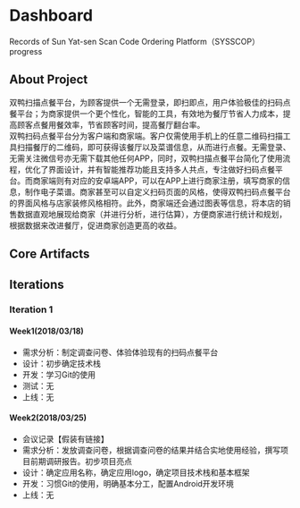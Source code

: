 # Dashboard
Records of Sun Yat-sen Scan Code Ordering Platform（SYSSCOP）progress

## About Project
双鸭扫描点餐平台，为顾客提供一个无需登录，即扫即点，用户体验极佳的扫码点餐平台；为商家提供一个更个性化，智能的工具，有效地为餐厅节省人力成本，提高顾客点餐用餐效率，节省顾客时间，提高餐厅翻台率。  
双鸭扫码点餐平台分为客户端和商家端。客户仅需使用手机上的任意二维码扫描工具扫描餐厅的二维码，即可获得该餐厅以及菜谱信息，从而进行点餐。无需登录、无需关注微信号亦无需下载其他任何APP，同时，双鸭扫描点餐平台简化了使用流程，优化了界面设计，并有智能推荐功能且支持多人共点，专注做好扫码点餐平台。而商家端则有对应的安卓端APP，可以在APP上进行商家注册，填写商家的信息，制作电子菜谱。商家甚至可以自定义扫码页面的风格，使得双鸭扫码点餐平台的界面风格与店家装修风格相符。此外，商家端还会通过图表等信息，将本店的销售数据直观地展现给商家（并进行分析，进行估算），方便商家进行统计和规划，根据数据来改进餐厅，促进商家创造更高的收益。

## Core Artifacts

## Iterations

### Iteration 1

#### Week1(2018/03/18)

 - 需求分析：制定调查问卷、体验体验现有的扫码点餐平台
 - 设计：初步确定技术栈
 - 开发：学习Git的使用
 - 测试：无
 - 上线：无

#### Week2(2018/03/25)
 - 会议记录【假装有链接】
 - 需求分析：发放调查问卷，根据调查问卷的结果并结合实地使用经验，撰写项目前期调研报告。初步项目亮点
 - 设计：确定应用名称，确定应用logo，确定项目技术栈和基本框架
 - 开发：习惯Git的使用，明确基本分工，配置Android开发环境
 - 上线：无
